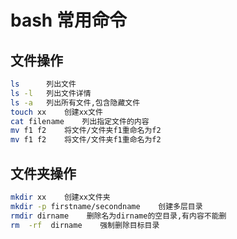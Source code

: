 # bash 常用命令

## 文件操作

```bash
ls      列出文件
ls -l   列出文件详情
ls -a   列出所有文件,包含隐藏文件
touch xx    创建xx文件
cat filename    列出指定文件的内容
mv f1 f2    将文件/文件夹f1重命名为f2
mv f1 f2    将文件/文件夹f1重命名为f2
```

## 文件夹操作

```bash
mkdir xx    创建xx文件夹
mkdir -p firstname/secondname    创建多层目录
rmdir dirname    删除名为dirname的空目录,有内容不能删
rm  -rf  dirname    强制删除目标目录
```
